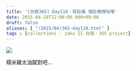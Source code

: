 ```yaml
---
title: '[白狼365] Day118：有肚痛 個肚嘰哩咕嚕'
date: 2015-04-28T12:00:00.000+08:00
draft: false
aliases: [ "/2015/04/365-day118.html" ]
tags : [collections - zaku II 白狼・365 project]
---
```


[![](https://farm9.staticflickr.com/8785/16976513477_2254ed713f_z.jpg)](https://farm9.staticflickr.com/8785/16976513477_2254ed713f_z.jpg)

糯米雞太油膩對吧...